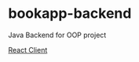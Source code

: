 # bookapp-backend
Java Backend for OOP project

[React Client](https://www.github.com/crookshanks003/bookapp-backend)
